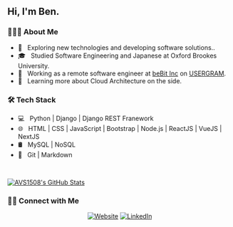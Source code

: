 <h2> Hi, I'm Ben.</h2>

<h3> 👨🏻‍💻 About Me </h3>

- 🤔 &nbsp; Exploring new technologies and developing software solutions..
- 🎓 &nbsp; Studied Software Engineering and Japanese at Oxford Brookes University.
- 💼 &nbsp; Working as a remote software engineer at [beBit Inc](https://www.bebit.co.jp/) on [USERGRAM](https://www.bebit.co.jp/usergram/).
- 🌱 &nbsp; Learning more about Cloud Architecture on the side.

<h3>🛠 Tech Stack</h3>

- 💻 &nbsp; Python | Django | Django REST Franework
- 🌐 &nbsp; HTML | CSS | JavaScript | Bootstrap | Node.js | ReactJS | VueJS | NextJS
- 🛢 &nbsp; MySQL | NoSQL
- 🔧 &nbsp; Git | Markdown

<br/>

[![AVS1508's GitHub Stats](https://github-readme-stats.vercel.app/api?username=imbatman4&show_icons=true)](https://github.com/imbatman4)

<h3> 🤝🏻 Connect with Me </h3>

<p align="center">
<a href="https://www.benjaminlo.io/"><img alt="Website" src="https://img.shields.io/badge/Website-www.benjaminlo.io-blue?style=flat-square&logo=google-chrome"></a>
<a href="https://www.linkedin.com/in/benjamin-lo-6b0ba11a/"><img alt="LinkedIn" src="https://img.shields.io/badge/LinkedIn-Benjamin%20Lo-blue?style=flat-square&logo=linkedin"></a>
</p>
